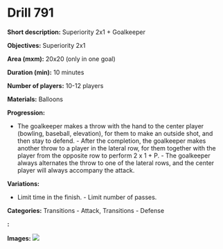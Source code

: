 # Drill 791

**Short description:**
Superiority 2x1 + Goalkeeper

**Objectives:**
Superiority 2x1

**Area (mxm):**
20x20 (only in one goal)

**Duration (min):**
10 minutes

**Number of players:**
10-12 players

**Materials:**
Balloons

**Progression:**
- The goalkeeper makes a throw with the hand to the center player (bowling, baseball, elevation), for them to make an outside shot, and then stay to defend. - After the completion, the goalkeeper makes another throw to a player in the lateral row, for them together with the player from the opposite row to perform 2 x 1 + P. - The goalkeeper always alternates the throw to one of the lateral rows, and the center player will always accompany the attack.

**Variations:**
- Limit time in the finish. - Limit number of passes.

**Categories:**
Transitions - Attack, Transitions - Defense

**:**


**Images:**
![](https://www.coachingfutsal.com/\images\98073a16b9d42971222c461ead8fd14f0a297c925c2fc2305ca5b14a0ef1b51d3d7307b4bf5419c702a61a7401e831a66f2c56bd05725eeafeb9e5a33fae9266500c2b9c6a8d7.jpg)

